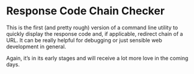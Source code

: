 # Response Code Chain Checker

This is the first (and pretty rough) version of a command line utility
to quickly display the response code and, if applicable, redirect chain
of a URL. It can be really helpful for debugging or just sensible web
development in general.

Again, it’s in its early stages and will receive a lot more love in the
coming days.
